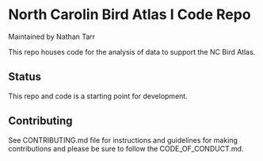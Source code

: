 # North Carolin Bird Atlas I Code Repo

Maintained by Nathan Tarr

This repo houses code for the analysis of data to support the NC Bird Atlas.

## Status
This repo and code is a starting point for development.

## Contributing
See CONTRIBUTING.md file for instructions and guidelines for making contributions and please be sure to follow the CODE_OF_CONDUCT.md.
